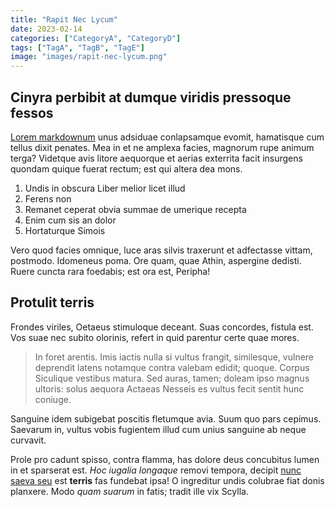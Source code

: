```yaml
---
title: "Rapit Nec Lycum"
date: 2023-02-14
categories: ["CategoryA", "CategoryD"]
tags: ["TagA", "TagB", "TagE"]
image: "images/rapit-nec-lycum.png"
---
```


## Cinyra perbibit at dumque viridis pressoque fessos

[Lorem markdownum](http://www.estpars.net/) unus adsiduae conlapsamque evomit,
hamatisque cum tellus dixit penates. Mea in et ne amplexa facies, magnorum rupe
animum terga? Videtque avis litore aequorque et aerias exterrita facit insurgens
quondam quique fuerat rectum; est qui altera dea mons.

1. Undis in obscura Liber melior licet illud
2. Ferens non
3. Remanet ceperat obvia summae de umerique recepta
4. Enim cum sis an dolor
5. Hortaturque Simois

Vero quod facies omnique, luce aras silvis traxerunt et adfectasse vittam,
postmodo. Idomeneus poma. Ore quam, quae Athin, aspergine dedisti. Ruere cuncta
rara foedabis; est ora est, Peripha!

## Protulit terris

Frondes viriles, Oetaeus stimuloque deceant. Suas concordes, fistula est. Vos
suae nec subito olorinis, refert in quid parentur certe quae mores.

> In foret arentis. Imis iactis nulla si vultus frangit, similesque, vulnere
> deprendit latens notamque contra valebam edidit; quoque. Corpus Siculique
> vestibus matura. Sed auras, tamen; doleam ipso magnus ultoris: solus aequora
> Actaeas Nesseis es vultus fecit sentit hunc coniuge.

Sanguine idem subigebat poscitis fletumque avia. Suum quo pars cepimus. Saevarum
in, vultus vobis fugientem illud cum unius sanguine ab neque curvavit.

Prole pro cadunt spisso, contra flamma, has dolore deus concubitus lumen in et
sparserat est. _Hoc iugalia longaque_ removi tempora, decipit [nunc saeva seu](http://geniti.org/dextra-victoris.html) est **terris** fas fundebat ipsa! O
ingreditur undis colubrae fiat donis planxere. Modo _quam suarum_ in fatis;
tradit ille vix Scylla.
